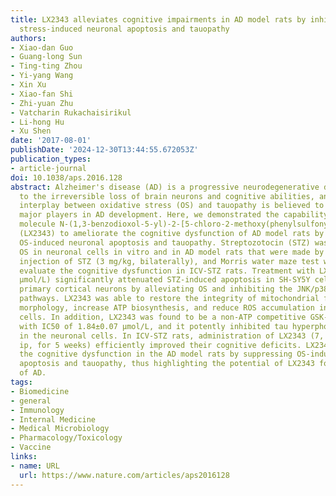 ```yaml
---
title: LX2343 alleviates cognitive impairments in AD model rats by inhibiting oxidative
  stress-induced neuronal apoptosis and tauopathy
authors:
- Xiao-dan Guo
- Guang-long Sun
- Ting-ting Zhou
- Yi-yang Wang
- Xin Xu
- Xiao-fan Shi
- Zhi-yuan Zhu
- Vatcharin Rukachaisirikul
- Li-hong Hu
- Xu Shen
date: '2017-08-01'
publishDate: '2024-12-30T13:44:55.672053Z'
publication_types:
- article-journal
doi: 10.1038/aps.2016.128
abstract: Alzheimer's disease (AD) is a progressive neurodegenerative disease leading
  to the irreversible loss of brain neurons and cognitive abilities, and the vicious
  interplay between oxidative stress (OS) and tauopathy is believed to be one of the
  major players in AD development. Here, we demonstrated the capability of the small
  molecule N-(1,3-benzodioxol-5-yl)-2-[5-chloro-2-methoxy(phenylsulfonyl)anilino]acetamide
  (LX2343) to ameliorate the cognitive dysfunction of AD model rats by inhibiting
  OS-induced neuronal apoptosis and tauopathy. Streptozotocin (STZ) was used to induce
  OS in neuronal cells in vitro and in AD model rats that were made by intracerebroventricular
  injection of STZ (3 mg/kg, bilaterally), and Morris water maze test was used to
  evaluate the cognitive dysfunction in ICV-STZ rats. Treatment with LX2343 (5–20
  μmol/L) significantly attenuated STZ-induced apoptosis in SH-SY5Y cells and mouse
  primary cortical neurons by alleviating OS and inhibiting the JNK/p38 and pro-apoptotic
  pathways. LX2343 was able to restore the integrity of mitochondrial function and
  morphology, increase ATP biosynthesis, and reduce ROS accumulation in the neuronal
  cells. In addition, LX2343 was found to be a non-ATP competitive GSK-3β inhibitor
  with IC50 of 1.84±0.07 μmol/L, and it potently inhibited tau hyperphosphorylation
  in the neuronal cells. In ICV-STZ rats, administration of LX2343 (7, 21 mg·kg−1·d−1,
  ip, for 5 weeks) efficiently improved their cognitive deficits. LX2343 ameliorates
  the cognitive dysfunction in the AD model rats by suppressing OS-induced neuronal
  apoptosis and tauopathy, thus highlighting the potential of LX2343 for the treatment
  of AD.
tags:
- Biomedicine
- general
- Immunology
- Internal Medicine
- Medical Microbiology
- Pharmacology/Toxicology
- Vaccine
links:
- name: URL
  url: https://www.nature.com/articles/aps2016128
---
```

